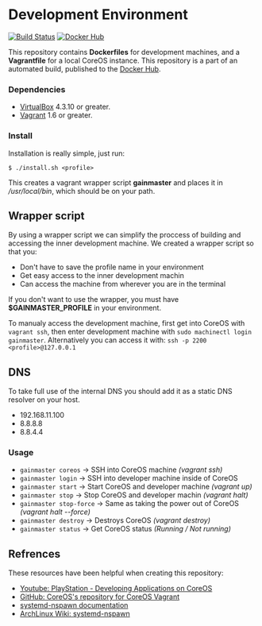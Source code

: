 # Development Environment

[![Build Status](http://jenkins.hesjevik.im/buildStatus/icon?job=development-environment)](http://jenkins.hesjevik.im/job/development-environment/) [![Docker Hub](https://img.shields.io/badge/docker-ready-blue.svg?style=plastic)][docker_hub_repository]

This repository contains **Dockerfiles** for development machines, and a **Vagrantfile** for a local CoreOS instance. This repository is a part of an automated build, published to the [Docker Hub][docker_hub_repository].

[docker_hub_repository]: https://registry.hub.docker.com/u/bachelorthesis/development-environment/

### Dependencies

* [VirtualBox][virtualbox] 4.3.10 or greater.
* [Vagrant][vagrant] 1.6 or greater.

[virtualbox]: https://www.virtualbox.org/
[vagrant]: https://www.vagrantup.com/

### Install

Installation is really simple, just run:

    $ ./install.sh <profile>

This creates a vagrant wrapper script **gainmaster** and places it in */usr/local/bin*, which should be on your path.

## Wrapper script

By using a wrapper script we can simplify the proccess of building and accessing the inner development machine. We created a wrapper script so that you:

- Don't have to save the profile name in your environment
- Get easy access to the inner development machin
- Can access the machine from wherever you are in the terminal

If you don't want to use the wrapper, you must have **$GAINMASTER_PROFILE** in your environment.

To manualy access the development machine, first get into CoreOS with `vagrant ssh`, then enter development machine with `sudo machinectl login gainmaster`. Alternatively you can access it with: `ssh -p 2200 <profile>@127.0.0.1`

## DNS

To take full use of the internal DNS you should add it as a static DNS resolver on your host.

- 192.168.11.100
- 8.8.8.8
- 8.8.4.4

### Usage

* `gainmaster coreos` -> SSH into CoreOS machine *(vagrant ssh)*
* `gainmaster login` -> SSH into developer machine inside of CoreOS
* `gainmaster start` -> Start CoreOS and developer machine *(vagrant up)*
* `gainmaster stop` ->  Stop CoreOS and developer machin *(vagrant halt)*
* `gainmaster stop-force` ->  Same as taking the power out of CoreOS *(vagrant halt --force)*
* `gainmaster destroy` ->  Destroys CoreOS *(vagrant destroy)*
* `gainmaster status` -> Get CoreOS status *(Running / Not running)*

## Refrences

These resources have been helpful when creating this repository:

* [Youtube: PlayStation - Developing Applications on CoreOS][playstation_developing_applications_on_coreos]
* [GitHub: CoreOS's repository for CoreOS Vagrant][github_repository_coreos_coreos_vagrant]
* [systemd-nspawn documentation][systemd-nspawn_documentation]
* [ArchLinux Wiki: systemd-nspawn][archlinux_wiki_systemd_nspawn]

[playstation_developing_applications_on_coreos]: https://www.youtube.com/watch?v=M9hBsRUeRdg
[github_repository_coreos_coreos_vagrant]: https://github.com/coreos/coreos-vagrant
[archlinux_wiki_systemd_nspawn]: https://wiki.archlinux.org/index.php/Systemd-nspawn
[systemd-nspawn_documentation]: http://www.freedesktop.org/software/systemd/man/systemd-nspawn.html
